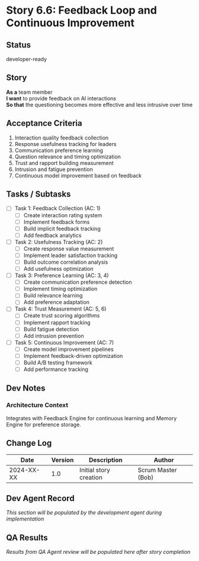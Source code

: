 # Story 6.6: Feedback Loop and Continuous Improvement

## Status
developer-ready

## Story
**As a** team member  
**I want** to provide feedback on AI interactions  
**So that** the questioning becomes more effective and less intrusive over time

## Acceptance Criteria
1. Interaction quality feedback collection
2. Response usefulness tracking for leaders
3. Communication preference learning
4. Question relevance and timing optimization
5. Trust and rapport building measurement
6. Intrusion and fatigue prevention
7. Continuous model improvement based on feedback

## Tasks / Subtasks
- [ ] Task 1: Feedback Collection (AC: 1)
  - [ ] Create interaction rating system
  - [ ] Implement feedback forms
  - [ ] Build implicit feedback tracking
  - [ ] Add feedback analytics
- [ ] Task 2: Usefulness Tracking (AC: 2)
  - [ ] Create response value measurement
  - [ ] Implement leader satisfaction tracking
  - [ ] Build outcome correlation analysis
  - [ ] Add usefulness optimization
- [ ] Task 3: Preference Learning (AC: 3, 4)
  - [ ] Create communication preference detection
  - [ ] Implement timing optimization
  - [ ] Build relevance learning
  - [ ] Add preference adaptation
- [ ] Task 4: Trust Measurement (AC: 5, 6)
  - [ ] Create trust scoring algorithms
  - [ ] Implement rapport tracking
  - [ ] Build fatigue detection
  - [ ] Add intrusion prevention
- [ ] Task 5: Continuous Improvement (AC: 7)
  - [ ] Create model improvement pipelines
  - [ ] Implement feedback-driven optimization
  - [ ] Build A/B testing framework
  - [ ] Add performance tracking

## Dev Notes
### Architecture Context
Integrates with Feedback Engine for continuous learning and Memory Engine for preference storage.

## Change Log
| Date | Version | Description | Author |
|------|---------|-------------|---------|
| 2024-XX-XX | 1.0 | Initial story creation | Scrum Master (Bob) |

## Dev Agent Record
*This section will be populated by the development agent during implementation*

## QA Results
*Results from QA Agent review will be populated here after story completion*
